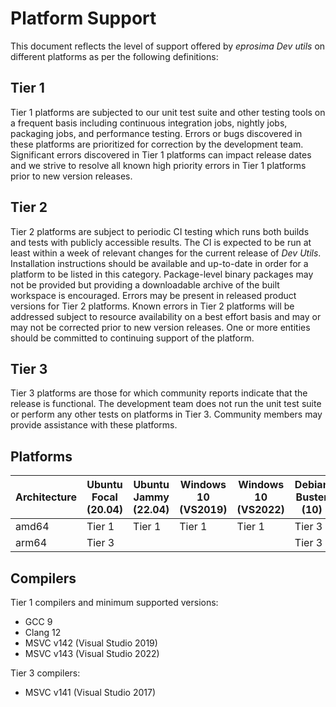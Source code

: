 # Platform Support

This document reflects the level of support offered by *eprosima Dev utils* on different platforms as per the following
definitions:

## Tier 1

Tier 1 platforms are subjected to our unit test suite and other testing tools on a frequent basis including continuous
integration jobs, nightly jobs, packaging jobs, and performance testing.
Errors or bugs discovered in these platforms are prioritized for correction by the development team.
Significant errors discovered in Tier 1 platforms can impact release dates and we strive to resolve all known high
priority errors in Tier 1 platforms prior to new version releases.

## Tier 2

Tier 2 platforms are subject to periodic CI testing which runs both builds and tests with publicly accessible results.
The CI is expected to be run at least within a week of relevant changes for the current release of *Dev Utils*.
Installation instructions should be available and up-to-date in order for a platform to be listed in this category.
Package-level binary packages may not be provided but providing a downloadable archive of the built workspace is
encouraged.
Errors may be present in released product versions for Tier 2 platforms.
Known errors in Tier 2 platforms will be addressed subject to resource availability on a best effort basis and may or
may not be corrected prior to new version releases.
One or more entities should be committed to continuing support of the platform.

## Tier 3

Tier 3 platforms are those for which community reports indicate that the release is functional.
The development team does not run the unit test suite or perform any other tests on platforms in Tier 3.
Community members may provide assistance with these platforms.

## Platforms

|Architecture|Ubuntu Focal (20.04)|Ubuntu Jammy (22.04)|Windows 10 (VS2019)|Windows 10 (VS2022)|Debian Buster (10)|
|------------|--------------------|--------------------|-------------------|-------------------|------------------|
|amd64       |Tier 1              |Tier 1              |Tier 1             |Tier 1             |Tier 3            |
|arm64       |Tier 3              |                    |                   |                   |Tier 3            |

## Compilers

Tier 1 compilers and minimum supported versions:

* GCC 9
* Clang 12
* MSVC v142 (Visual Studio 2019)
* MSVC v143 (Visual Studio 2022)

Tier 3 compilers:

* MSVC v141 (Visual Studio 2017)
